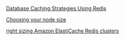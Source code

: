 [Database Caching Strategies Using Redis](https://docs.aws.amazon.com/whitepapers/latest/database-caching-strategies-using-redis/)

[Choosing your node size](https://docs.aws.amazon.com/AmazonElastiCache/latest/red-ug/nodes-select-size.html)

[right sizing Amazon ElastiCache Redis clusters](https://aws.amazon.com/blogs/database/five-workload-characteristics-to-consider-when-right-sizing-amazon-elasticache-redis-clusters/)